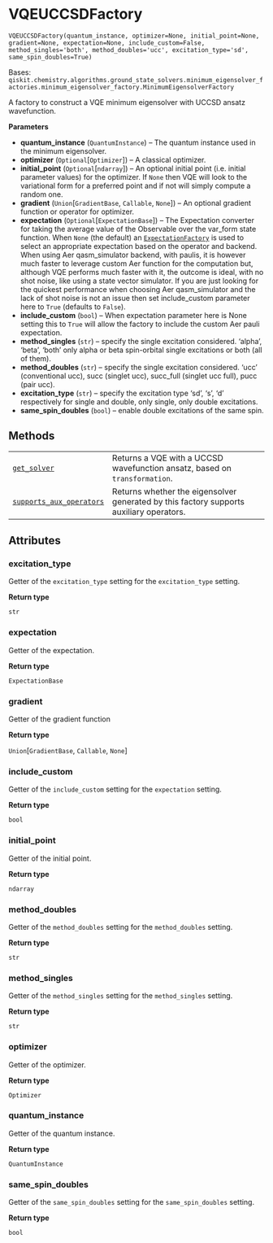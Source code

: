 # VQEUCCSDFactory

<span id="undefined" />

`VQEUCCSDFactory(quantum_instance, optimizer=None, initial_point=None, gradient=None, expectation=None, include_custom=False, method_singles='both', method_doubles='ucc', excitation_type='sd', same_spin_doubles=True)`

Bases: `qiskit.chemistry.algorithms.ground_state_solvers.minimum_eigensolver_factories.minimum_eigensolver_factory.MinimumEigensolverFactory`

A factory to construct a VQE minimum eigensolver with UCCSD ansatz wavefunction.

**Parameters**

*   **quantum\_instance** (`QuantumInstance`) – The quantum instance used in the minimum eigensolver.
*   **optimizer** (`Optional`\[`Optimizer`]) – A classical optimizer.
*   **initial\_point** (`Optional`\[`ndarray`]) – An optional initial point (i.e. initial parameter values) for the optimizer. If `None` then VQE will look to the variational form for a preferred point and if not will simply compute a random one.
*   **gradient** (`Union`\[`GradientBase`, `Callable`, `None`]) – An optional gradient function or operator for optimizer.
*   **expectation** (`Optional`\[`ExpectationBase`]) – The Expectation converter for taking the average value of the Observable over the var\_form state function. When `None` (the default) an [`ExpectationFactory`](qiskit.aqua.operators.expectations.ExpectationFactory#qiskit.aqua.operators.expectations.ExpectationFactory "qiskit.aqua.operators.expectations.ExpectationFactory") is used to select an appropriate expectation based on the operator and backend. When using Aer qasm\_simulator backend, with paulis, it is however much faster to leverage custom Aer function for the computation but, although VQE performs much faster with it, the outcome is ideal, with no shot noise, like using a state vector simulator. If you are just looking for the quickest performance when choosing Aer qasm\_simulator and the lack of shot noise is not an issue then set include\_custom parameter here to `True` (defaults to `False`).
*   **include\_custom** (`bool`) – When expectation parameter here is None setting this to `True` will allow the factory to include the custom Aer pauli expectation.
*   **method\_singles** (`str`) – specify the single excitation considered. ‘alpha’, ‘beta’, ‘both’ only alpha or beta spin-orbital single excitations or both (all of them).
*   **method\_doubles** (`str`) – specify the single excitation considered. ‘ucc’ (conventional ucc), succ (singlet ucc), succ\_full (singlet ucc full), pucc (pair ucc).
*   **excitation\_type** (`str`) – specify the excitation type ‘sd’, ‘s’, ‘d’ respectively for single and double, only single, only double excitations.
*   **same\_spin\_doubles** (`bool`) – enable double excitations of the same spin.

## Methods

|                                                                                                                                                                                                                                        |                                                                                         |
| -------------------------------------------------------------------------------------------------------------------------------------------------------------------------------------------------------------------------------------- | --------------------------------------------------------------------------------------- |
| [`get_solver`](qiskit.chemistry.algorithms.VQEUCCSDFactory.get_solver#qiskit.chemistry.algorithms.VQEUCCSDFactory.get_solver "qiskit.chemistry.algorithms.VQEUCCSDFactory.get_solver")                                                 | Returns a VQE with a UCCSD wavefunction ansatz, based on `transformation`.              |
| [`supports_aux_operators`](qiskit.chemistry.algorithms.VQEUCCSDFactory.supports_aux_operators#qiskit.chemistry.algorithms.VQEUCCSDFactory.supports_aux_operators "qiskit.chemistry.algorithms.VQEUCCSDFactory.supports_aux_operators") | Returns whether the eigensolver generated by this factory supports auxiliary operators. |

## Attributes

<span id="undefined" />

### excitation\_type

Getter of the `excitation_type` setting for the `excitation_type` setting.

**Return type**

`str`

<span id="undefined" />

### expectation

Getter of the expectation.

**Return type**

`ExpectationBase`

<span id="undefined" />

### gradient

Getter of the gradient function

**Return type**

`Union`\[`GradientBase`, `Callable`, `None`]

<span id="undefined" />

### include\_custom

Getter of the `include_custom` setting for the `expectation` setting.

**Return type**

`bool`

<span id="undefined" />

### initial\_point

Getter of the initial point.

**Return type**

`ndarray`

<span id="undefined" />

### method\_doubles

Getter of the `method_doubles` setting for the `method_doubles` setting.

**Return type**

`str`

<span id="undefined" />

### method\_singles

Getter of the `method_singles` setting for the `method_singles` setting.

**Return type**

`str`

<span id="undefined" />

### optimizer

Getter of the optimizer.

**Return type**

`Optimizer`

<span id="undefined" />

### quantum\_instance

Getter of the quantum instance.

**Return type**

`QuantumInstance`

<span id="undefined" />

### same\_spin\_doubles

Getter of the `same_spin_doubles` setting for the `same_spin_doubles` setting.

**Return type**

`bool`
